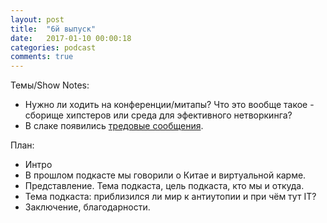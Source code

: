 ```yaml
---
layout: post
title:  "6й выпуск"
date:   2017-01-10 00:00:18
categories: podcast
comments: true
---
```



Темы/Show Notes:

- Нужно ли ходить на конференции/митапы? Что это вообще такое - сборище хипстеров или среда для эфективного нетворкинга? 
- В слаке появились [тредовые сообщения](https://slackhq.com/threaded-messaging-comes-to-slack-417ffba054bd#.9a2awypnr).

План:

- Интро
- В прошлом подкасте мы говорили о Китае и виртуальной карме.
- Представление. Тема подкаста, цель подкаста, кто мы и откуда.
- Тема подкаста: приблизился ли мир к антиутопии и при чём тут IT?
- Заключение, благодарности.
